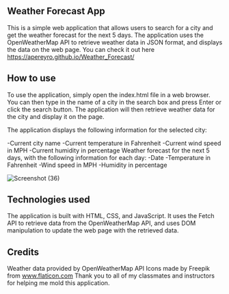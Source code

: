 ## Weather Forecast App

This is a simple web application that allows users to search for a city and get the weather forecast for the next 5 days. The application uses the OpenWeatherMap API to retrieve weather data in JSON format, and displays the data on the web page. You can check it out here https://apereyro.github.io/Weather_Forecast/

## How to use

To use the application, simply open the index.html file in a web browser. You can then type in the name of a city in the search box and press Enter or click the search button. The application will then retrieve weather data for the city and display it on the page.

The application displays the following information for the selected city:

-Current city name
-Current temperature in Fahrenheit
-Current wind speed in MPH
-Current humidity in percentage
Weather forecast for the next 5 days, with the following information for each day:
-Date
-Temperature in Fahrenheit
-Wind speed in MPH
-Humidity in percentage

![Screenshot (36)](https://user-images.githubusercontent.com/124737955/230908024-8b9f15f2-ae23-4beb-879b-5542c419d123.png)

## Technologies used

The application is built with HTML, CSS, and JavaScript. It uses the Fetch API to retrieve data from the OpenWeatherMap API, and uses DOM manipulation to update the web page with the retrieved data.

## Credits 

Weather data provided by OpenWeatherMap API
Icons made by Freepik from www.flaticon.com
Thank you to all of my classmates and instructors for helping me mold this application. 
